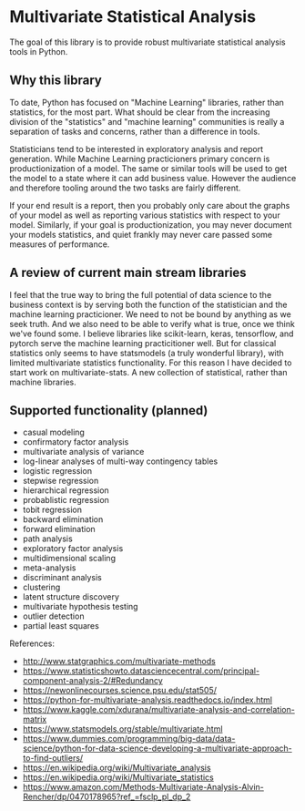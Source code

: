 # Multivariate Statistical Analysis

The goal of this library is to provide robust multivariate statistical analysis tools in Python.

## Why this library

To date, Python has focused on "Machine Learning" libraries, rather than statistics, for the most part.  What should be clear from the increasing division of the "statistics" and "machine learning" communities is really a separation of tasks and concerns, rather than a difference in tools.  

Statisticians tend to be interested in exploratory analysis and report generation.  While Machine Learning practicioners primary concern is productionization of a model.  The same or similar tools will be used to get the model to a state where it can add business value.  However the audience and therefore tooling around the two tasks are fairly different.  

If your end result is a report, then you probably only care about the graphs of your model as well as reporting various statistics with respect to your model.  Similarly, if your goal is productionization, you may never document your models statistics, and quiet frankly may never care passed some measures of performance.

## A review of current main stream libraries

I feel that the true way to bring the full potential of data science to the business context is by serving both the function of the statistician and the machine learning practicioner.  We need to not be bound by anything as we seek truth.  And we also need to be able to verify what is true, once we think we've found some.  I believe libraries like scikit-learn, keras, tensorflow, and pytorch serve the machine learning practicitioner well.  But for classical statistics only seems to have statsmodels (a truly wonderful library), with limited multivariate statistics functionality.  For this reason I have decided to start work on multivariate-stats.  A new collection of statistical, rather than machine libraries.  

## Supported functionality (planned)

* casual modeling
* confirmatory factor analysis
* multivariate analysis of variance
* log-linear analyses of multi-way contingency tables
* logistic regression
* stepwise regression
* hierarchical regression
* probablistic regression
* tobit regression
* backward elimination
* forward elimination
* path analysis
* exploratory factor analysis
* multidimensional scaling
* meta-analysis
* discriminant analysis
* clustering
* latent structure discovery
* multivariate hypothesis testing
* outlier detection
* partial least squares

References:
* http://www.statgraphics.com/multivariate-methods
* https://www.statisticshowto.datasciencecentral.com/principal-component-analysis-2/#Redundancy
* https://newonlinecourses.science.psu.edu/stat505/
* https://python-for-multivariate-analysis.readthedocs.io/index.html
* https://www.kaggle.com/xdurana/multivariate-analysis-and-correlation-matrix
* https://www.statsmodels.org/stable/multivariate.html
* https://www.dummies.com/programming/big-data/data-science/python-for-data-science-developing-a-multivariate-approach-to-find-outliers/
* https://en.wikipedia.org/wiki/Multivariate_analysis
* https://en.wikipedia.org/wiki/Multivariate_statistics
* https://www.amazon.com/Methods-Multivariate-Analysis-Alvin-Rencher/dp/0470178965?ref_=fsclp_pl_dp_2

